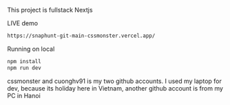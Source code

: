 This project is fullstack Nextjs

LIVE demo
```bash
https://snaphunt-git-main-cssmonster.vercel.app/
```

Running on local
```bash
npm install
npm run dev
```

cssmonster and cuonghv91 is my two github accounts. I used my laptop for dev, because its holiday here in Vietnam, another github account is from my PC in Hanoi
